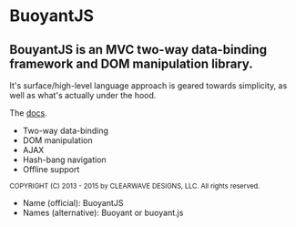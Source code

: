 <h1>BuoyantJS</h1>
<h2>BouyantJS is an MVC two-way data-binding framework and DOM manipulation library.</h2>

<p>It's surface/high-level language approach is geared towards simplicity, as well as what's actually under the hood.</p>

<p>The <a href="http://clearwavedesigns.com/buoyantjs/" target="_blank">docs</a>.</p>

<ul>
  <li>Two-way data-binding</li>
  <li>DOM manipulation</li>
  <li>AJAX</li>
  <li>Hash-bang navigation</li>
  <li>Offline support</li>
</ul>

<small>COPYRIGHT (C) 2013 - 2015 by CLEARWAVE DESIGNS, LLC.  All rights reserved.</small>

<ul>
  <li>Name (official): BuoyantJS</li>
  <li>Names (alternative): Buoyant or buoyant.js</li>
</ul>
